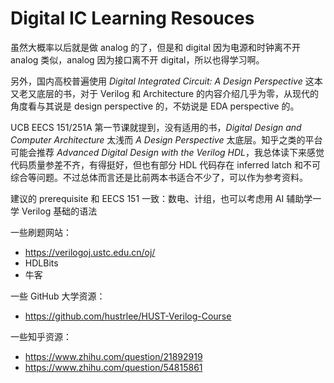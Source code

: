 # Digital IC Learning Resouces

虽然大概率以后就是做 analog 的了，但是和 digital 因为电源和时钟离不开 analog 类似，analog 因为接口离不开 digital，所以也得学习啊。

另外，国内高校普遍使用 *Digital Integrated Circuit: A Design Perspective* 这本又老又底层的书，对于 Verilog 和 Architecture 的内容介绍几乎为零，从现代的角度看与其说是 design perspective 的，不妨说是 EDA perspective 的。

UCB EECS 151/251A 第一节课就提到，没有适用的书，*Digital Design and Computer Architecture* 太浅而 *A Design Perspective* 太底层。知乎之类的平台可能会推荐 *Advanced Digital Design with the Verilog HDL*，我总体读下来感觉代码质量参差不齐，有得挺好，但也有部分 HDL 代码存在 inferred latch 和不可综合等问题。不过总体而言还是比前两本书适合不少了，可以作为参考资料。

建议的 prerequisite 和 EECS 151 一致：数电、计组，也可以考虑用 AI 辅助学一学 Verilog 基础的语法

一些刷题网站：

- https://verilogoj.ustc.edu.cn/oj/
- HDLBits
- 牛客


一些 GitHub 大学资源：

- https://github.com/hustrlee/HUST-Verilog-Course


一些知乎资源：

- https://www.zhihu.com/question/21892919
- https://www.zhihu.com/question/54815861
